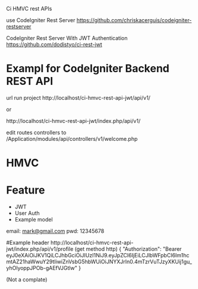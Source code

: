 Ci HMVC rest APIs

use 
CodeIgniter Rest Server
https://github.com/chriskacerguis/codeigniter-restserver

CodeIgniter Rest Server With JWT Authentication
https://github.com/dodistyo/ci-rest-jwt

# Exampl for CodeIgniter Backend REST API 

url  run project
http://localhost/ci-hmvc-rest-api-jwt/api/v1/

or

http://localhost/ci-hmvc-rest-api-jwt/index.php/api/v1/


edit routes controllers to
/Application/modules/api/controllers/v1/welcome.php

# HMVC

# Feature
- JWT
- User Auth
- Example model

email: mark@gmail.com
pwd: 12345678

#Example header 
http://localhost/ci-hmvc-rest-api-jwt/index.php/api/v1/profile (get method http)
{
	"Authorization": "Bearer eyJ0eXAiOiJKV1QiLCJhbGciOiJIUzI1NiJ9.eyJpZCI6IjEiLCJlbWFpbCI6Im1hcmtAZ21haWwuY29tIiwiZnVsbG5hbWUiOiJNYXJrIn0.4mTzrVuTJzyXKUij1gu_yhOlyoppJPOb-gAEfVJGtlw"
}

(Not a complate)

